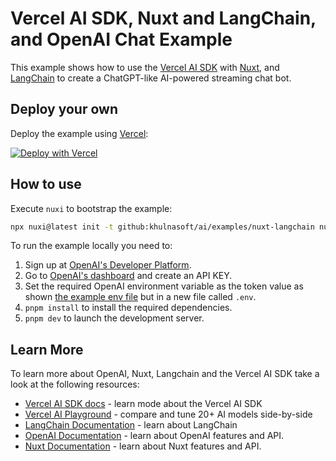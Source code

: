 # Vercel AI SDK, Nuxt and LangChain, and OpenAI Chat Example

This example shows how to use the [Vercel AI SDK](https://sdk.vercel.ai/docs) with [Nuxt](https://nuxt.com/), and [LangChain](https://js.langchain.com) to create a ChatGPT-like AI-powered streaming chat bot.

## Deploy your own

Deploy the example using [Vercel](https://vercel.com?utm_source=github&utm_medium=readme&utm_campaign=ai-sdk-example):

[![Deploy with Vercel](https://vercel.com/button)](https://vercel.com/new/clone?repository-url=https%3A%2F%2Fgithub.com%2Fvercel%2Fai%2Ftree%2Fmain%2Fexamples%2Fnuxt-openai&env=NUXT_OPENAI_API_KEY&envDescription=OpenAI%20API%20Key&envLink=https%3A%2F%2Fplatform.openai.com%2Faccount%2Fapi-keys&project-name=ai-chat&repository-name=nuxt-ai-chat)

## How to use

Execute `nuxi` to bootstrap the example:

```bash
npx nuxi@latest init -t github:khulnasoft/ai/examples/nuxt-langchain nuxt-langchain
```

To run the example locally you need to:

1. Sign up at [OpenAI's Developer Platform](https://platform.openai.com/signup).
2. Go to [OpenAI's dashboard](https://platform.openai.com/account/api-keys) and create an API KEY.
3. Set the required OpenAI environment variable as the token value as shown [the example env file](./.env.example) but in a new file called `.env`.
4. `pnpm install` to install the required dependencies.
5. `pnpm dev` to launch the development server.

## Learn More

To learn more about OpenAI, Nuxt, Langchain and the Vercel AI SDK take a look at the following resources:

- [Vercel AI SDK docs](https://sdk.vercel.ai/docs) - learn mode about the Vercel AI SDK
- [Vercel AI Playground](https://play.vercel.ai) - compare and tune 20+ AI models side-by-side
- [LangChain Documentation](https://js.langchain.com/docs) - learn about LangChain
- [OpenAI Documentation](https://platform.openai.com/docs) - learn about OpenAI features and API.
- [Nuxt Documentation](https://nuxt.com) - learn about Nuxt features and API.

